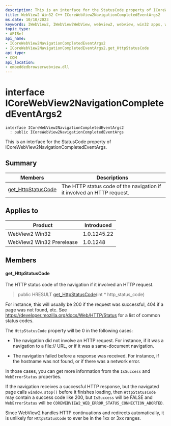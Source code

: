 ```yaml
---
description: This is an interface for the StatusCode property of ICoreWebView2NavigationCompletedEventArgs.
title: WebView2 Win32 C++ ICoreWebView2NavigationCompletedEventArgs2
ms.date: 10/10/2023
keywords: IWebView2, IWebView2WebView, webview2, webview, win32 apps, win32, edge, ICoreWebView2, ICoreWebView2Controller, browser control, edge html, ICoreWebView2NavigationCompletedEventArgs2
topic_type: 
- APIRef
api_name:
- ICoreWebView2NavigationCompletedEventArgs2
- ICoreWebView2NavigationCompletedEventArgs2.get_HttpStatusCode
api_type:
- COM
api_location:
- embeddedbrowserwebview.dll
---
```


# interface ICoreWebView2NavigationCompletedEventArgs2

```
interface ICoreWebView2NavigationCompletedEventArgs2
  : public ICoreWebView2NavigationCompletedEventArgs
```

This is an interface for the StatusCode property of ICoreWebView2NavigationCompletedEventArgs.

## Summary

 Members                        | Descriptions
--------------------------------|---------------------------------------------
[get_HttpStatusCode](#get_httpstatuscode) | The HTTP status code of the navigation if it involved an HTTP request.

## Applies to

Product                         | Introduced
--------------------------------|---------------------------------------------
WebView2 Win32            |    1.0.1245.22
WebView2 Win32 Prerelease |    1.0.1248

## Members

#### get_HttpStatusCode

The HTTP status code of the navigation if it involved an HTTP request.

> public HRESULT [get_HttpStatusCode](#get_httpstatuscode)(int * http_status_code)

For instance, this will usually be 200 if the request was successful, 404 if a page was not found, etc. See https://developer.mozilla.org/docs/Web/HTTP/Status for a list of common status codes.

The `HttpStatusCode` property will be 0 in the following cases:

* The navigation did not involve an HTTP request. For instance, if it was a navigation to a file:// URL, or if it was a same-document navigation.

* The navigation failed before a response was received. For instance, if the hostname was not found, or if there was a network error.

In those cases, you can get more information from the `IsSuccess` and `WebErrorStatus` properties.

If the navigation receives a successful HTTP response, but the navigated page calls `window.stop()` before it finishes loading, then `HttpStatusCode` may contain a success code like 200, but `IsSuccess` will be FALSE and `WebErrorStatus` will be `COREWEBVIEW2_WEB_ERROR_STATUS_CONNECTION_ABORTED`.

Since WebView2 handles HTTP continuations and redirects automatically, it is unlikely for `HttpStatusCode` to ever be in the 1xx or 3xx ranges.

